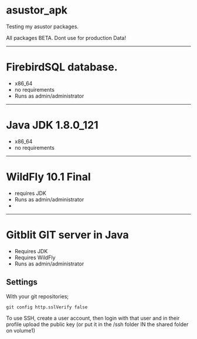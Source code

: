 # asustor_apk
Testing my asustor packages.

All packages BETA. Dont use for production Data!

---

# FirebirdSQL database.

* x86_64
* no requirements
* Runs as admin/administrator

---

# Java JDK 1.8.0_121

* x86_64
* no requirements

---

# WildFly 10.1 Final

* requires JDK
* Runs as admin/administrator
*

---

# Gitblit GIT server in Java

* Requires JDK
* Requires WildFly
* Runs as admin/administrator

## Settings
With your git repositories;

    git config http.sslVerify false

To use SSH, create a user account, then login with that user and in their profile upload the public key (or
put it in the /ssh folder IN the shared folder on volume1)


